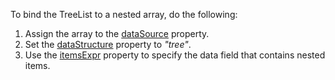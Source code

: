 To bind the TreeList to a nested array, do the following:

1. Assign the array to the [dataSource](/Documentation/ApiReference/UI_Components/dxTreeList/Configuration/#dataSource) property.
2. Set the [dataStructure](/Documentation/ApiReference/UI_Components/dxTreeList/Configuration/#dataStructure) property to *"tree"*.
3. Use the [itemsExpr](/Documentation/ApiReference/UI_Components/dxTreeList/Configuration/#itemsExpr) property to specify the data field that contains nested items. 
